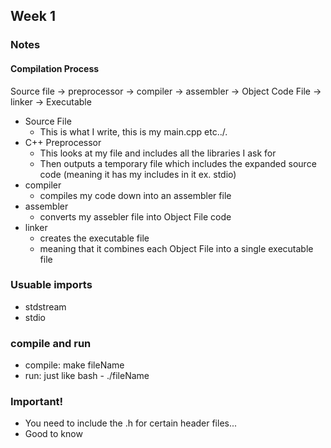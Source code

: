 ## Week 1
### Notes


#### Compilation Process
Source file -> preprocessor -> compiler -> assembler -> Object Code File -> linker -> Executable

- Source File
    - This is what I write, this is my main.cpp etc../.
- C++ Preprocessor
    - This looks at my file and includes all the libraries I ask for
    - Then outputs a temporary file which includes the expanded source code (meaning it has my includes in it ex. stdio)
- compiler
    - compiles my code down into an assembler file
- assembler
    - converts my assebler file into Object File code
- linker
    - creates the executable file
    - meaning that it combines each Object File into a single executable file


### Usuable imports
- stdstream
- stdio

### compile and run
- compile: make fileName
- run: just like bash - ./fileName

### Important!
- You need to include the .h for certain header files...
- Good to know